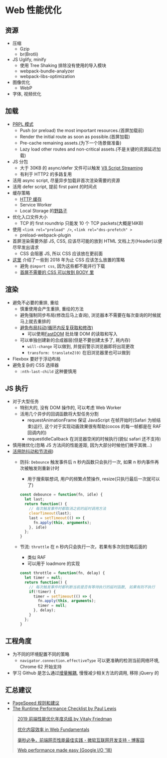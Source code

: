 # Web 性能优化

## 资源

* 压缩
  * Gzip
  * br(Brotli)
* JS Uglify, minify
  * 使用 Tree Shaking 排除没有使用的导入模块
  * webpack-bundle-analyzer
  * webpack-libs-optimization
* 图像优化
  * WebP
* 字体, 视频优化

## 加载

* [PRPL 模式](https://web.dev/apply-instant-loading-with-prpl/)
  * Push (or preload) the most important resources.(首屏加载前)
  * Render the initial route as soon as possible.(首屏加载)
  * Pre-cache remaining assets.(为下一个场景做准备)
  * Lazy load other routes and non-critical assets.(不是关键的资源延迟加载)
* JS 分包
  * 大于 30KB 的 async/defer 文件可以触发 [V8 Script Streaming](https://v8.dev/blog/cost-of-javascript-2019)
  * 有利于 HTTP2 的多路复用
* 活用 async script, 尽量异步加载非首次渲染需要的资源
* 活用 defer script, 提前 first paint 的时间点
* 缓存策略
  * [HTTP 缓存](2016-02-24-http-cache.md)
  * Service Worker
  * Local Storage 的[野路子](https://imququ.com/post/summary-of-my-blog-optimization.html)
* 优化入口文件大小
  * TCP 的 first roundtrip 只能发 10 个 TCP packets(大概是14KB)
* 使用 `<link rel="preload" />`, `<link rel="dns-prefetch" >`
  * preload-webpack-plugin
* 首屏渲染需要外部 JS, CSS, 应该尽可能的放到 HTML 文档上方(Header)以便尽早发出请求
  * CSS 会阻塞 JS, 所以 CSS 应该放在更前面
* [这里](https://csswizardry.com/2018/11/css-and-network-performance/) 介绍了一些到 2018 年为止 CSS 应该怎么放置的策略
  * 避免 `@import css`, 因为这些都不能并行下载
  * [首屏不需要的 CSS 可以放到 BODY 里](https://docs.google.com/presentation/d/1D4foHkE0VQdhcA5_hiesl8JhEGeTDRrQR4gipfJ8z7Y/present?slide=id.g1d760124ab_0_6)

## 渲染

* 避免不必要的重排, 重绘
  * 慎重使用会产生重排, 重绘的方法
  * 避免强制同步布局(修改后马上查询), 浏览器本不需要在每次查询的时候就马上就去重排的
  * [避免布局抖动(循环内反复获取和修改)](https://developers.google.com/web/fundamentals/performance/rendering/avoid-large-complex-layouts-and-layout-thrashing)
    * 可以使用[FastDOM](https://github.com/wilsonpage/fastdom) 批处理 DOM 的读取和写入
  * 可以单独创建新的合成器层(但是不要创建太多了, 耗内存)
    * `will-change` 可以做到, 并提前警示浏览器即将出现更改
    * `transform: translateZ(0)` 在旧浏览器里也可以做到
* Flexbox 要好于浮动布局
* 避免复杂的 CSS 选择器
  * `:nth-last-child` 这种要慎用

## JS 执行

* 对于大型任务
  * 特别大的, 没有 DOM 操作的, 可以考虑 Web Worker
  * 活用几个异步的回调函数将大型任务分割
    * requestAnimationFrame 保证 JavaScript 在帧开始时(Safari 为帧结束)运行, 这个对于实现动画效果很有帮助(cocos 的每一帧都是在 RAF 回调内的)
    * requestIdleCallback 在浏览器空闲的时候执行(貌似 safari 还不支持)
* 慎用微优化(忽略 JS 方法间的性能差距, 因为大部分时候他们微乎其微...)
* [活用防抖动和节流阀](http://alloween.top/2018/04/16/%E9%98%B2%E6%8A%96%E3%80%81%E8%8A%82%E6%B5%81/))
  * 防抖: `Debounce` 触发事件后 n 秒内函数只会执行一次, 如果 n 秒内事件再次被触发则重新计时
    * 用于搜索联想词, 用户的频繁点赞操作, resize(只执行最后一次就可以了)

    ```javascript
    const debounce = function(fn, idle) {
      let last;
      return function() {
        // 每次触发事件时都取消之前的延时调用方法
        clearTimeout(last);
        last = setTimeout(() => {
          fn.apply(this, arguments);
        }, idle)
      };
    }
    ```

  * 节流: `throttle` 在 n 秒内只会执行一次，若果有多次则忽略后面的
    * 类似 RAF
    * 可以用于 loadmore 的实现

    ```javascript
    const throttle = function(fn, delay) {
      let timer = null;
      return function() {
        // 每次触发事件时都判断当前是否有等待执行的延时函数, 如果有则不执行
        if(!timer) {
          timer = setTimeout(() => {
            fn.apply(this, arguments);
            timer = null;
          }, delay);
        }
      };
    }
    ```

## 工程角度

* 为不同的环境配置不同的策略
  * `navigator.connection.effectiveType` 可以更准确的检测当前网络环境, Chrome 62 开始支持
* 学习 Github 是怎么通过[增量解耦](https://github.blog/2018-09-06-removing-jquery-from-github-frontend/), 慢慢减少相关方法的调用, 移除 jQuery 的

## 汇总建议

* [PageSpeed 规则和建议](https://developers.google.com/web/fundamentals/performance/critical-rendering-path/page-speed-rules-and-recommendations?hl=zh-cn)
* [The Runtime Performance Checklist by Paul Lewis](https://calendar.perfplanet.com/2013/the-runtime-performance-checklist/)

> [2019 前端性能优化年度总结 by Vitaly Friedman](https://iangeli.com/2019/02/13/2019-%E5%89%8D%E7%AB%AF%E6%80%A7%E8%83%BD%E4%BC%98%E5%8C%96%E5%B9%B4%E5%BA%A6%E6%80%BB%E7%BB%93.html)
>
> [优化内容效率 in Web Fundamentals](https://developers.google.com/web/fundamentals/performance/optimizing-content-efficiency)
>
> [毫秒必争，前端网页性能最佳实践 - 微软互联网开发支持 - 博客园](http://www.cnblogs.com/developersupport/p/webpage-performance-best-practices.html)
>
> [Web performance made easy (Google I/O '18)](https://www.youtube.com/watch?v=Mv-l3-tJgGk)
